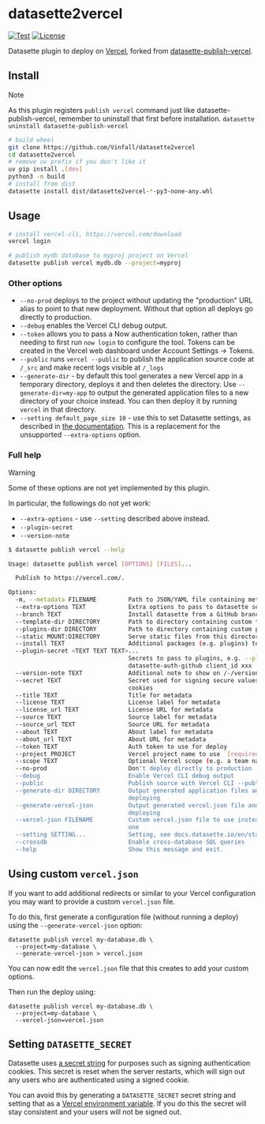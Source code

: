 # datasette2vercel

[![Test](https://github.com/Vinfall/datasette2vercel/workflows/Test/badge.svg)](https://github.com/Vinfall/datasette2vercel/actions?query=workflow%3ATest)
[![License](https://img.shields.io/badge/license-Apache%202.0-blue.svg)](https://github.com/Vinfall/datasette2vercel/blob/main/LICENSE)

Datasette plugin to deploy on [Vercel](https://vercel.com/), forked from [datasette-publish-vercel](https://github.com/simonw/datasette-publish-vercel).

## Install

> [!NOTE]
> As this plugin registers `publish vercel` command just like datasette-publish-vercel, remember to uninstall that first before installation.
> `datasette uninstall datasette-publish-vercel`

```sh
# build wheel
git clone https://github.com/Vinfall/datasette2vercel
cd datasette2vercel
# remove uv prefix if you don't like it
uv pip install .[dev]
python3 -m build
# install from dist
datasette install dist/datasette2vercel-*-py3-none-any.whl
```

## Usage

```sh
# install vercel-cli, https://vercel.com/download
vercel login

# publish mydb database to myproj project on Vercel
datasette publish vercel mydb.db --project=myproj
```

### Other options

- `--no-prod` deploys to the project without updating the "production" URL alias to point to that new deployment. Without that option all deploys go directly to production.
- `--debug` enables the Vercel CLI debug output.
- `--token` allows you to pass a Now authentication token, rather than needing to first run `now login` to configure the tool. Tokens can be created in the Vercel web dashboard under Account Settings -> Tokens.
- `--public` runs `vercel --public` to publish the application source code at `/_src` and make recent logs visible at `/_logs`
- `--generate-dir` - by default this tool generates a new Vercel app in a temporary directory, deploys it and then deletes the directory. Use `--generate-dir=my-app` to output the generated application files to a new directory of your choice instead. You can then deploy it by running `vercel` in that directory.
- `--setting default_page_size 10` - use this to set Datasette settings, as described in [the documentation](https://docs.datasette.io/en/stable/settings.html). This is a replacement for the unsupported `--extra-options` option.

### Full help

> [!WARNING]
> Some of these options are not yet implemented by this plugin.

In particular, the followings do not yet work:

- `--extra-options` - use `--setting` described above instead.
- `--plugin-secret`
- `--version-note`

```sh
$ datasette publish vercel --help

Usage: datasette publish vercel [OPTIONS] [FILES]...

  Publish to https://vercel.com/.

Options:
  -m, --metadata FILENAME         Path to JSON/YAML file containing metadata to publish
  --extra-options TEXT            Extra options to pass to datasette serve
  --branch TEXT                   Install datasette from a GitHub branch e.g. main
  --template-dir DIRECTORY        Path to directory containing custom templates
  --plugins-dir DIRECTORY         Path to directory containing custom plugins
  --static MOUNT:DIRECTORY        Serve static files from this directory at /MOUNT/...
  --install TEXT                  Additional packages (e.g. plugins) to install
  --plugin-secret <TEXT TEXT TEXT>...
                                  Secrets to pass to plugins, e.g. --plugin-secret
                                  datasette-auth-github client_id xxx
  --version-note TEXT             Additional note to show on /-/versions
  --secret TEXT                   Secret used for signing secure values, such as signed
                                  cookies
  --title TEXT                    Title for metadata
  --license TEXT                  License label for metadata
  --license_url TEXT              License URL for metadata
  --source TEXT                   Source label for metadata
  --source_url TEXT               Source URL for metadata
  --about TEXT                    About label for metadata
  --about_url TEXT                About URL for metadata
  --token TEXT                    Auth token to use for deploy
  --project PROJECT               Vercel project name to use  [required]
  --scope TEXT                    Optional Vercel scope (e.g. a team name)
  --no-prod                       Don't deploy directly to production
  --debug                         Enable Vercel CLI debug output
  --public                        Publish source with Vercel CLI --public
  --generate-dir DIRECTORY        Output generated application files and stop without
                                  deploying
  --generate-vercel-json          Output generated vercel.json file and stop without
                                  deploying
  --vercel-json FILENAME          Custom vercel.json file to use instead of generating
                                  one
  --setting SETTING...            Setting, see docs.datasette.io/en/stable/settings.html
  --crossdb                       Enable cross-database SQL queries
  --help                          Show this message and exit.
```

## Using custom `vercel.json`

If you want to add additional redirects or similar to your Vercel configuration you may want to provide a custom `vercel.json` file.

To do this, first generate a configuration file (without running a deploy) using the `--generate-vercel-json` option:

    datasette publish vercel my-database.db \
      --project=my-database \
      --generate-vercel-json > vercel.json

You can now edit the `vercel.json` file that this creates to add your custom options.

Then run the deploy using:

    datasette publish vercel my-database.db \
      --project=my-database \
      --vercel-json=vercel.json

## Setting `DATASETTE_SECRET`

Datasette uses [a secret string](https://docs.datasette.io/en/stable/settings.html#configuring-the-secret) for purposes such as signing authentication cookies. This secret is reset when the server restarts, which will sign out any users who are authenticated using a signed cookie.

You can avoid this by generating a `DATASETTE_SECRET` secret string and setting that as a [Vercel environment variable](https://vercel.com/docs/concepts/projects/environment-variables). If you do this the secret will stay consistent and your users will not be signed out.

